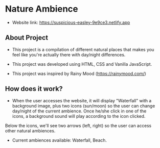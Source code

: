 # Nature Ambience

- Website link: https://suspicious-easley-9e9ce3.netlify.app

## About Project

- This project is a compilation of different natural places that makes you feel like you're actually there with day/night differences.

- This project was developed using HTML, CSS and Vanilla JavaScript.

- This project was inspired by Rainy Mood (https://rainymood.com/)

## How does it work?

- When the user accesses the website, it will display "Waterfall" with a background image, plus two icons (sun/moon) so the user can change day/night of the current ambience. Once he/she click in one of the icons, a background sound will play according to the icon clicked. 

Below the icons, we'll see two arrows (left, right) so the user can access other natural ambiences.

- Current ambiences available: Waterfall, Beach.